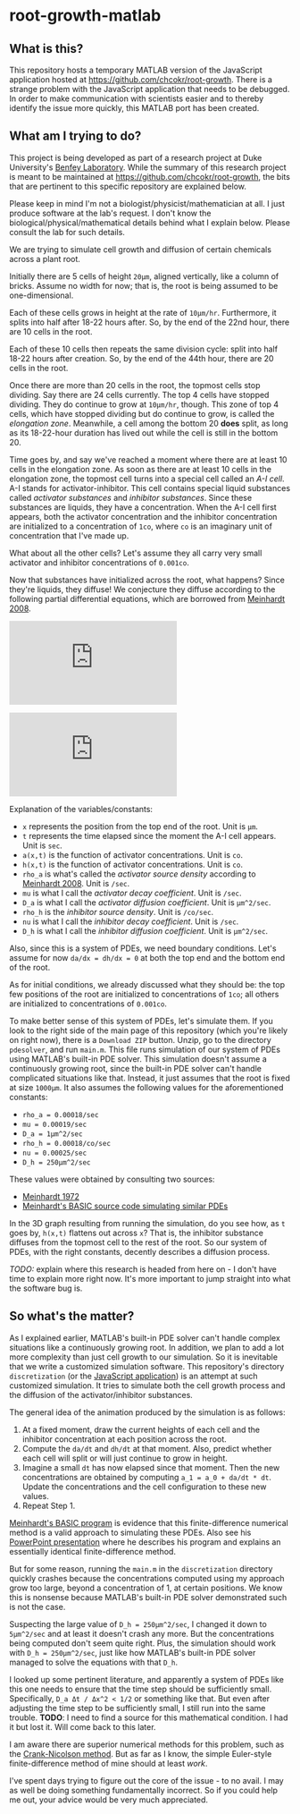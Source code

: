 # root-growth-matlab

## What is this?

This repository hosts a temporary MATLAB version of the JavaScript application
hosted at https://github.com/chcokr/root-growth.
There is a strange problem with the JavaScript application that needs to be
debugged.
In order to make communication with scientists easier and to thereby identify
the issue more quickly, this MATLAB port has been created.

## What am I trying to do?

This project is being developed as part of a research project at Duke
University's [Benfey Laboratory](http://sites.duke.edu/benfey/).
While the summary of this research project is meant to be maintained at
https://github.com/chcokr/root-growth, the bits that are pertinent to this
specific repository are explained below.

Please keep in mind I'm not a biologist/physicist/mathematician at all.
I just produce software at the lab's request.
I don't know the biological/physical/mathematical details behind what I explain
below.
Please consult the lab for such details.

We are trying to simulate cell growth and diffusion of certain chemicals across
a plant root.

Initially there are 5 cells of height `20µm`, aligned vertically, like a column
of bricks.
Assume no width for now; that is, the root is being assumed to be
one-dimensional.

Each of these cells grows in height at the rate of `10µm/hr`.
Furthermore, it splits into half after 18-22 hours after.
So, by the end of the 22nd hour, there are 10 cells in the root.

Each of these 10 cells then repeats the same division cycle: split into half
18-22 hours after creation.
So, by the end of the 44th hour, there are 20 cells in the root.

Once there are more than 20 cells in the root, the topmost cells stop dividing.
Say there are 24 cells currently.
The top 4 cells have stopped dividing.
They do continue to grow at `10µm/hr`, though.
This zone of top 4 cells, which have stopped dividing but do continue to grow,
is called the *elongation zone*.
Meanwhile, a cell among the bottom 20 **does** split, as long as its 18-22-hour
duration has lived out while the cell is still in the bottom 20.

Time goes by, and say we've reached a moment where there are at least 10 cells
in the elongation zone.
As soon as there are at least 10 cells in the elongation zone, the topmost cell
turns into a special cell called an *A-I cell*.
A-I stands for activator-inhibitor.
This cell contains special liquid substances called *activator substances* and
*inhibitor substances*.
Since these substances are liquids, they have a concentration.
When the A-I cell first appears, both the activator concentration and the
inhibitor concentration are initialized to a concentration of `1co`, where `co`
is an imaginary unit of concentration that I've made up.

What about all the other cells? Let's assume they all carry very small
activator and inhibitor concentrations of `0.001co`.

Now that substances have initialized across the root, what happens?
Since they're liquids, they diffuse!
We conjecture they diffuse according to the following partial differential
equations, which are borrowed from [Meinhardt
2008](http://www.ncbi.nlm.nih.gov/pubmed/18023723).

![\frac{\partial a}{\partial t} = \rho_a \frac{a^2}{h} - \mu a + D_a
\frac{\partial^2 a}{\partial x^2}](http://latex.codecogs.com/gif.latex?%5Cfrac%7B%5Cpartial%20a%7D%7B%5Cpartial%20t%7D%20%3D%20%5Crho_a%20%5Cfrac%7Ba%5E2%7D%7Bh%7D%20-%20%5Cmu%20a%20&plus;%20D_a%20%5Cfrac%7B%5Cpartial%5E2%20a%7D%7B%5Cpartial%20x%5E2%7D "The activator PDE")

![\frac{\partial h}{\partial t} = \rho_h a^2 - \nu h + D_h 
\frac{\partial^2 h}{\partial x^2}](http://latex.codecogs.com/gif.latex?%5Cfrac%7B%5Cpartial%20h%7D%7B%5Cpartial%20t%7D%20%3D%20%5Crho_h%20a%5E2%20-%20%5Cnu%20h%20&plus;%20D_h%20%5Cfrac%7B%5Cpartial%5E2%20h%7D%7B%5Cpartial%20x%5E2%7D)

Explanation of the variables/constants:
- `x` represents the position from the top end of the root.
Unit is `µm`.
- `t` represents the time elapsed since the moment the A-I cell appears.
Unit is `sec`.
- `a(x,t)` is the function of activator concentrations.
Unit is `co`.
- `h(x,t)` is the function of activator concentrations.
Unit is `co`.
- `rho_a` is what's called the *activator source density* according to
[Meinhardt 2008](http://www.ncbi.nlm.nih.gov/pubmed/18023723).
Unit is `/sec`.
- `mu` is what I call the *activator decay coefficient*.
Unit is `/sec`.
- `D_a` is what I call the *activator diffusion coefficient*.
Unit is `µm^2/sec`.
- `rho_h` is the *inhibitor source density*.
Unit is `/co/sec`.
- `nu` is what I call the *inhibitor decay coefficient*.
Unit is `/sec`.
- `D_h` is what I call the *inhibitor diffusion coefficient*.
Unit is `µm^2/sec`.

Also, since this is a system of PDEs, we need boundary conditions.
Let's assume for now `da/dx = dh/dx = 0` at both the top end and the bottom end
of the root.

As for initial conditions, we already discussed what they should be: the top
few positions of the root are initialized to concentrations of `1co`; all others
are initialized to concentrations of `0.001co`.

To make better sense of this system of PDEs, let's simulate them.
If you look to the right side of the main page of this repository (which you're
likely on right now), there is a `Download ZIP` button.
Unzip, go to the directory `pdesolver`, and run `main.m`.
This file runs simulation of our system of PDEs using MATLAB's built-in PDE
solver.
This simulation doesn't assume a continuously growing root, since the built-in
PDE solver can't handle complicated situations like that.
Instead, it just assumes that the root is fixed at size `1000µm`.
It also assumes the following values for the aforementioned constants:
- `rho_a = 0.00018/sec`
- `mu = 0.00019/sec`
- `D_a = 1µm^2/sec`
- `rho_h = 0.00018/co/sec`
- `nu = 0.00025/sec`
- `D_h = 250µm^2/sec`

These values were obtained by consulting two sources:
- [Meinhardt
1972](http://jxshix.people.wm.edu/2009-harbin-course/classic/gierer-meinhardt-1972.pdf)
- [Meinhardt's BASIC source code simulating similar
PDEs](http://www.eb.tuebingen.mpg.de/research/emeriti/hans-meinhardt/biuprog.html)

In the 3D graph resulting from running the simulation, do you see how, as `t`
goes by, `h(x,t)` flattens out across `x`?
That is, the inhibitor substance diffuses from the topmost cell to the rest of
the root.
So our system of PDEs, with the right constants, decently describes a diffusion
process.

*TODO:* explain where this research is headed from here on - I don't have time
to explain more right now.
It's more important to jump straight into what the software bug is.

## So what's the matter?

As I explained earlier, MATLAB's built-in PDE solver can't handle complex
situations like a continuously growing root.
In addition, we plan to add a lot more complexity than just cell growth to our
simulation.
So it is inevitable that we write a customized simulation software.
This repository's directory `discretization` (or the [JavaScript
application](https://github.com/chcokr/root-growth)) is an attempt at such
customized simulation.
It tries to simulate both the cell growth process and the diffusion of
the activator/inhibitor substances.

The general idea of the animation produced by the simulation is as follows:
1. At a fixed moment, draw the current heights of each cell and the
inhibitor concentration at each position across the root.
2. Compute the `da/dt` and `dh/dt` at that moment.
Also, predict whether each cell will split or will just continue to grow in
height.
3. Imagine a small `dt` has now elapsed since that moment.
Then the new concentrations are obtained by computing `a_1 = a_0 + da/dt * dt`.
Update the concentrations and the cell configuration to these new values.
4. Repeat Step 1.

[Meinhardt's BASIC
program](http://www.eb.tuebingen.mpg.de/research/emeriti/hans-meinhardt/biuprog.html)
is evidence that this finite-difference numerical method is a valid approach to
simulating these PDEs.
Also see his [PowerPoint
presentation](http://www.eb.tuebingen.mpg.de/fileadmin/uploads/images/Research/emeriti/Hans_Meinhardt/ppt/How_to_write_a_program.ppt)
where he describes his program and explains an essentially identical
finite-difference method.

But for some reason, running the `main.m` in the `discretization` directory
quickly crashes because the concentrations computed using my approach grow too
large, beyond a concentration of 1, at certain positions.
We know this is nonsense because MATLAB's built-in PDE solver demonstrated such
is not the case.

Suspecting the large value of `D_h = 250µm^2/sec`, I changed it down to
`5µm^2/sec` and at least it doesn't crash any more.
But the concentrations being computed don't seem quite right.
Plus, the simulation should work with `D_h = 250µm^2/sec`, just like how
MATLAB's built-in PDE solver managed to solve the equations with that `D_h`.

I looked up some pertinent literature, and apparently a system of PDEs like this
one needs to ensure that the time step should be sufficiently small.
Specifically, `D_a Δt / Δx^2 < 1/2` or something like that.
But even after adjusting the time step to be sufficiently small, I still run
into the same trouble.
**TODO**: I need to find a source for this mathematical condition.
I had it but lost it.
Will come back to this later.

I am aware there are superior numerical methods for this problem, such as the
[Crank-Nicolson method](https://en.wikipedia.org/wiki/Crank–Nicolson_method).
But as far as I know, the simple Euler-style finite-difference method of mine
should at least *work*.

I've spent days trying to figure out the core of the issue - to no avail.
I may as well be doing something fundamentally incorrect.
So if you could help me out, your advice would be very much appreciated.
